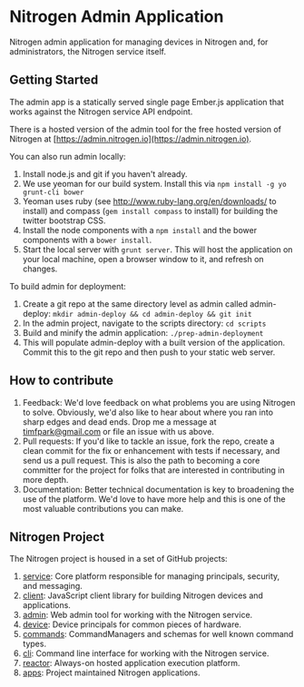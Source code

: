# Nitrogen Admin Application

Nitrogen admin application for managing devices in Nitrogen and, for administrators, the Nitrogen service itself.

## Getting Started

The admin app is a statically served single page Ember.js application that works against the Nitrogen service API endpoint.

There is a hosted version of the admin tool for the free hosted version of Nitrogen at [https://admin.nitrogen.io](https://admin.nitrogen.io).

You can also run admin locally:

1. Install node.js and git if you haven't already.
2. We use yeoman for our build system.  Install this via `npm install -g yo grunt-cli bower`
3. Yeoman uses ruby (see http://www.ruby-lang.org/en/downloads/ to install) and compass (`gem install compass` to install) for building the twitter bootstrap CSS.
3. Install the node components with a `npm install` and the bower components with a `bower install`.
4. Start the local server with `grunt server`.   This will host the application on your local machine, open a browser window to it, and refresh on changes.

To build admin for deployment:

1. Create a git repo at the same directory level as admin called admin-deploy: `mkdir admin-deploy && cd admin-deploy && git init`
2. In the admin project, navigate to the scripts directory: `cd scripts`
3. Build and minify the admin application: `./prep-admin-deployment`
4. This will populate admin-deploy with a built version of the application.  Commit this to the git repo and then push to your static web server.

## How to contribute

1.  Feedback:  We'd love feedback on what problems you are using Nitrogen to solve.  Obviously, we'd also like to hear about where you ran into sharp edges and dead ends.   Drop me a message at [timfpark@gmail.com](mailto:timfpark@gmail.com) or file an issue with us above.
2.  Pull requests:  If you'd like to tackle an issue, fork the repo, create a clean commit for the fix or enhancement with tests if necessary, and send us a pull request. This is also the path to becoming a core committer for the project for folks that are interested in contributing in more depth.
3.  Documentation:  Better technical documentation is key to broadening the use of the platform.   We'd love to have more help and this is one of the most valuable contributions you can make.

## Nitrogen Project

The Nitrogen project is housed in a set of GitHub projects:

1. [service](https://github.com/nitrogenjs/service): Core platform responsible for managing principals, security, and messaging.
2. [client](https://github.com/nitrogenjs/client): JavaScript client library for building Nitrogen devices and applications.
3. [admin](https://github.com/nitrogenjs/admin): Web admin tool for working with the Nitrogen service.
4. [device](https://github.com/nitrogenjs/devices): Device principals for common pieces of hardware.
5. [commands](https://github.com/nitrogenjs/commands): CommandManagers and schemas for well known command types.
6. [cli](https://github.com/nitrogenjs/cli): Command line interface for working with the Nitrogen service.
7. [reactor](https://github.com/nitrogenjs/reactor): Always-on hosted application execution platform.
8. [apps](https://github.com/nitrogenjs/apps): Project maintained Nitrogen applications.